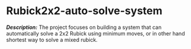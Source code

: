 # Rubick2x2-auto-solve-system

***Description:*** The project focuses on building a system that can automatically solve a 2x2 Rubick using minimum moves, or in other hand shortest way to solve a mixed rubick. 
